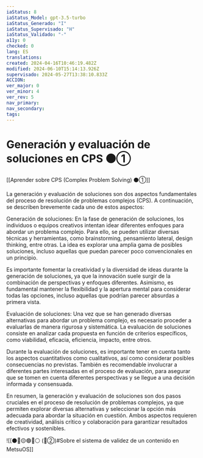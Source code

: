```yaml
---
iaStatus: 8
iaStatus_Model: gpt-3.5-turbo
iaStatus_Generado: "I"
iaStatus_Supervisado: "H"
iaStatus_Validado: "-"
a11y: 0
checked: 0
lang: ES
translations: 
created: 2024-04-16T10:46:19.482Z
modified: 2024-06-10T15:14:13.926Z
supervisado: 2024-05-27T13:38:10.833Z
ACCION: 
ver_major: 0
ver_minor: 4
ver_rev: 5
nav_primary: 
nav_secondary: 
tags:
---
```

# Generación y evaluación de soluciones en CPS ⚫①

[[Aprender sobre CPS (Complex Problem Solving) ⚫①]]

La generación y evaluación de soluciones son dos aspectos fundamentales del proceso de resolución de problemas complejos (CPS). A continuación, se describen brevemente cada uno de estos aspectos:

Generación de soluciones: En la fase de generación de soluciones, los individuos o equipos creativos intentan idear diferentes enfoques para abordar un problema complejo. Para ello, se pueden utilizar diversas técnicas y herramientas, como brainstorming, pensamiento lateral, design thinking, entre otras. La idea es explorar una amplia gama de posibles soluciones, incluso aquellas que puedan parecer poco convencionales en un principio.

Es importante fomentar la creatividad y la diversidad de ideas durante la generación de soluciones, ya que la innovación suele surgir de la combinación de perspectivas y enfoques diferentes. Asimismo, es fundamental mantener la flexibilidad y la apertura mental para considerar todas las opciones, incluso aquellas que podrían parecer absurdas a primera vista.

Evaluación de soluciones: Una vez que se han generado diversas alternativas para abordar un problema complejo, es necesario proceder a evaluarlas de manera rigurosa y sistemática. La evaluación de soluciones consiste en analizar cada propuesta en función de criterios específicos, como viabilidad, eficacia, eficiencia, impacto, entre otros.

Durante la evaluación de soluciones, es importante tener en cuenta tanto los aspectos cuantitativos como cualitativos, así como considerar posibles consecuencias no previstas. También es recomendable involucrar a diferentes partes interesadas en el proceso de evaluación, para asegurar que se tomen en cuenta diferentes perspectivas y se llegue a una decisión informada y consensuada.

En resumen, la generación y evaluación de soluciones son dos pasos cruciales en el proceso de resolución de problemas complejos, ya que permiten explorar diversas alternativas y seleccionar la opción más adecuada para abordar la situación en cuestión. Ambos aspectos requieren de creatividad, análisis crítico y colaboración para garantizar resultados efectivos y sostenibles.

![[⚫🔴🟡🟢🔵⚪ (🔴②)#Sobre el sistema de validez de un contenido en MetsuOS]]
